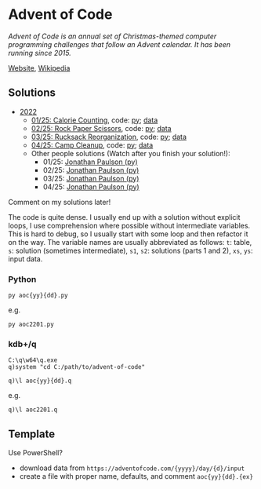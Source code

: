 # Advent of Code

*Advent of Code is an annual set of Christmas-themed computer programming challenges that follow an Advent calendar. It has been running since 2015.*

[Website](https://adventofcode.com/), [Wikipedia](https://en.wikipedia.org/wiki/Advent_of_Code)

## Solutions

- [2022](https://adventofcode.com/2022)
  - [01/25: Calorie Counting](https://adventofcode.com/2022/day/1), code: [py](./aoc2201.py); [data](./aoc2201.txt)
  - [02/25: Rock Paper Scissors](https://adventofcode.com/2022/day/2), code: [py](./aoc2202.py); [data](./aoc2202.txt)
  - [03/25: Rucksack Reorganization](https://adventofcode.com/2022/day/3), code: [py](./aoc2203.py); [data](./aoc2203.txt)
  - [04/25: Camp Cleanup](https://adventofcode.com/2022/day/4), code: [py](./aoc2204.py); [data](./aoc2204.txt)
  - Other people solutions (Watch after you finish your solution!):
    - 01/25: [Jonathan Paulson (py)](https://youtu.be/XpkFsqqYi6A)
    - 02/25: [Jonathan Paulson (py)](https://youtu.be/X1XH774hId0)
    - 03/25: [Jonathan Paulson (py)](https://youtu.be/nMJUzjr5tQY)
    - 04/25: [Jonathan Paulson (py)](https://youtu.be/15qPSEFoR0U)

Comment on my solutions later!

The code is quite dense. I usually end up with a solution without explicit loops, I use
comprehension where possible without intermediate variables. This is hard to debug, so
I usually start with some loop and then refactor it on the way. The variable names are usually abbreviated
as follows: `t`: table, `s`: solution (sometimes intermediate), `s1`, `s2`: solutions (parts 1 and 2), `xs`, `ys`: input data.

### Python

    py aoc{yy}{dd}.py

e.g.

    py aoc2201.py

### kdb+/q

    C:\q\w64\q.exe
    q)system "cd C:/path/to/advent-of-code"

    q)\l aoc{yy}{dd}.q

e.g.

    q)\l aoc2201.q

## Template

Use PowerShell?
- download data from `https://adventofcode.com/{yyyy}/day/{d}/input`
- create a file with proper name, defaults, and comment `aoc{yy}{dd}.{ex}`